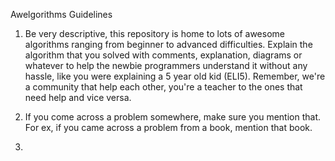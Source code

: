 Awelgorithms Guidelines 

1) Be very descriptive, this repository is home to lots of awesome algorithms ranging from beginner to advanced difficulties. Explain the algorithm that you solved with comments, explanation, diagrams or whatever to help the newbie programmers understand it without any hassle, like you were explaining a 5 year old kid (ELI5). Remember, we're a community that help each other, you're a teacher to the ones that need help and vice versa. 

2) If you come across a problem somewhere, make sure you mention that. 
For ex, if you came across a problem from a book, mention that book. 

3)  